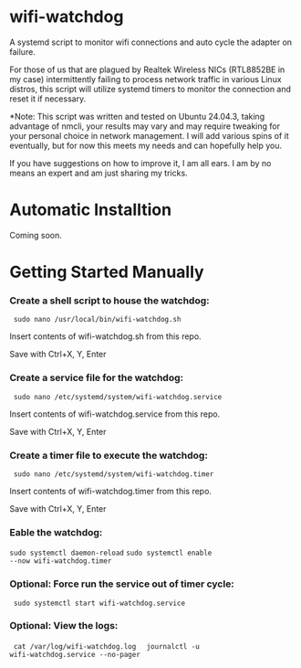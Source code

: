 # wifi-watchdog
A systemd script to monitor wifi connections and auto cycle the adapter on failure.

For those of us that are plagued by Realtek Wireless NICs (RTL8852BE in my case) intermittently failing to process network traffic in various Linux distros, this script will utilize systemd timers to monitor the connection and reset it if necessary.

*Note: This script was written and tested on Ubuntu 24.04.3, taking advantage of nmcli, your results may vary and may require tweaking for your personal choice in network management. I will add various spins of it eventually, but for now this meets my needs and can hopefully help you.

If you have suggestions on how to improve it, I am all ears. I am by no means an expert and am just sharing my tricks.

# Automatic Installtion

Coming soon.

# Getting Started Manually
### Create a shell script to house the watchdog:
<code> sudo nano /usr/local/bin/wifi-watchdog.sh </code>

Insert contents of wifi-watchdog.sh from this repo.

Save with Ctrl+X, Y, Enter

### Create a service file for the watchdog:
<code> sudo nano /etc/systemd/system/wifi-watchdog.service </code>

Insert contents of wifi-watchdog.service from this repo.


Save with Ctrl+X, Y, Enter

### Create a timer file to execute the watchdog:
<code> sudo nano /etc/systemd/system/wifi-watchdog.timer </code>

Insert contents of wifi-watchdog.timer from this repo.

Save with Ctrl+X, Y, Enter

### Eable the watchdog:
<code>sudo systemctl daemon-reload</code>
<code>sudo systemctl enable --now wifi-watchdog.timer</code>

### Optional: Force run the service out of timer cycle:
<code> sudo systemctl start wifi-watchdog.service </code>

### Optional: View the logs:
<code> cat /var/log/wifi-watchdog.log </code>
<code> journalctl -u wifi-watchdog.service --no-pager </code>
